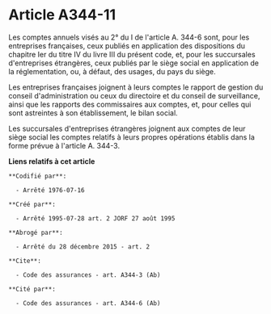 # Article A344-11

Les comptes annuels visés au 2° du I de l'article A. 344-6 sont, pour les entreprises françaises, ceux publiés en application
des dispositions du chapitre Ier du titre IV du livre III du présent code, et, pour les succursales d'entreprises étrangères,
ceux publiés par le siège social en application de la réglementation, ou, à défaut, des usages, du pays du siège.

Les entreprises françaises joignent à leurs comptes le rapport de gestion du conseil d'administration ou ceux du directoire
et du conseil de surveillance, ainsi que les rapports des commissaires aux comptes, et, pour celles qui sont astreintes à son
établissement, le bilan social.

Les succursales d'entreprises étrangères joignent aux comptes de leur siège social les comptes relatifs à leurs propres
opérations établis dans la forme prévue à l'article A. 344-3.

**Liens relatifs à cet article**

	**Codifié par**:

	  - Arrêté 1976-07-16

	**Créé par**:

	  - Arrêté 1995-07-28 art. 2 JORF 27 août 1995

	**Abrogé par**:

	  - Arrêté du 28 décembre 2015 - art. 2

	**Cite**:

	  - Code des assurances - art. A344-3 (Ab)

	**Cité par**:

	  - Code des assurances - art. A344-6 (Ab)
